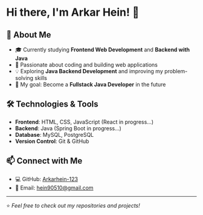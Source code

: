 # Hi there, I'm Arkar Hein! 👋

## 🌱 About Me
- 🎓 Currently studying **Frontend Web Development** and **Backend with Java**
- 🚀 Passionate about coding and building web applications
- 💡 Exploring **Java Backend Development** and improving my problem-solving skills
- 🎯 My goal: Become a **Fullstack Java Developer** in the future

## 🛠️ Technologies & Tools
- **Frontend**: HTML, CSS, JavaScript (React in progress...)
- **Backend**: Java (Spring Boot in progress...)
- **Database**: MySQL, PostgreSQL
- **Version Control**: Git & GitHub

## 📫 Connect with Me
- 💻 GitHub: [Arkarhein-123](https://github.com/Arkarhein-123)
- 📧 Email: hein90510@gmail.com

---

⭐️ *Feel free to check out my repositories and projects!*





